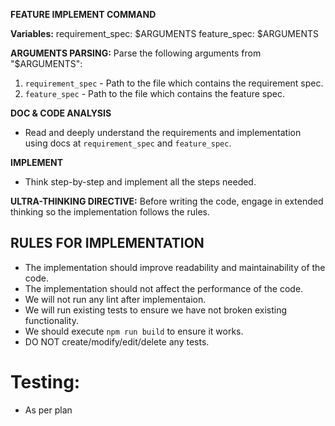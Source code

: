 **FEATURE IMPLEMENT COMMAND**

**Variables:**
requirement_spec: $ARGUMENTS
feature_spec: $ARGUMENTS

**ARGUMENTS PARSING:**
Parse the following arguments from "$ARGUMENTS":
1. `requirement_spec` - Path to the file which contains the requirement spec.
2. `feature_spec` - Path to the file which contains the feature spec.

**DOC & CODE ANALYSIS**
- Read and deeply understand the requirements and implementation using docs at `requirement_spec` and `feature_spec`. 

**IMPLEMENT**
- Think step-by-step and implement all the steps needed.

**ULTRA-THINKING DIRECTIVE:**
Before writing the code, engage in extended thinking so the implementation follows the rules.

## RULES FOR IMPLEMENTATION
- The implementation should improve readability and maintainability of the code. 
- The implementation should not affect the performance of the code.
- We will not run any lint after implementaion.
- We will run existing tests to ensure we have not broken existing functionality.
- We should execute `npm run build` to ensure it works.
- DO NOT create/modify/edit/delete any tests.


# Testing: 
- As per plan